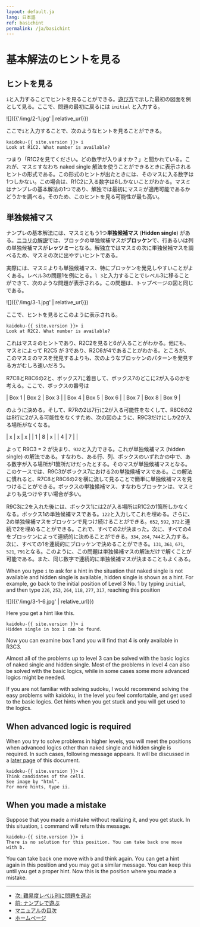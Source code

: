 ```yaml
---
layout: default.ja
lang: 日本語
ref: basichint
permalink: /ja/basichint
---
```


# 基本解法のヒントを見る

## ヒントを見る

`i`と入力することでヒントを見ることができる。[遊び方](play)で示した最初の図面を例として見る。ここで、問題の最初に戻るには `initial` と入力する。

![]({{'/img/2-1.jpg' | relative_url}})

ここで`i`と入力することで、次のようなヒントを見ることができる。

    kaidoku-{{ site.version }}> i
    Look at R1C2. What number is available?

つまり「R1C2を見てください。どの数字が入りますか？」と聞かれている。これが、マスミすなわち naked single 解法を使うことができるときに表示されるヒントの形式である。この形式のヒントが出たときには、そのマスに入る数字は1つしかない。この場合は、R1C2に入る数字は6しかないことがわかる。マスミはナンプレの基本解法の1つであり、解独では最初にマスミが適用可能であるかどうかを調べる。そのため、このヒントを見る可能性が最も高い。

## 単独候補マス

ナンプレの基本解法には、マスミともう1つ**単独候補マス** (**Hidden single**) がある。[ニコリの解説](http://www.nikoli.co.jp/ja/publication/number/sudoku_communication/)では、ブロックの単独候補マスが**ブロッケン**で、行あるいは列の単独候補マスが**レッツミー**となる。解独立ではマスミの次に単独候補マスを調べるため、マスミの次に出やすいヒントである。

実際には、マスミよりも単独候補マス、特にブロッケンを発見しやすいことがよくある。レベル3の問題1を例にとる。`l 3`と入力することでレベル3に移ることができて、次のような問題が表示される。この問題は、トップページの図と同じである。

![]({{'/img/3-1.jpg' | relative_url}})

ここで、ヒントを見るとこのように表示される。

    kaidoku-{{ site.version }}> i
    Look at R2C2. What number is available?

これはマスミのヒントであり、R2C2を見ると6が入ることがわかる。他にも、マスミによって R2C5 が 3であり、R2C6が4であることがわかる。ところが、このマスミのマスを発見するよりも、次のようなブロッケンのパターンを発見する方がむしろ速いだろう。

R7C8とR8C6の2と、ボックス7に着目して、ボックス7のどこに2が入るのかを考える。ここで、ボックスの番号は

| Box 1  | Box 2  | Box 3  |
| Box 4  | Box 5  | Box 6  |
| Box 7  | Box 8  | Box 9  |

のように決める。そして、R7Rの2は7行に2が入る可能性をなくして、R8C6の2は8行に2が入る可能性をなくすため、次の図のように、R9C3だけにしか2が入る場所がなくなる。

| x | x | x |
| 1 | 8 | x |
| 4 | 7 |  |

よって R9C3 = 2 が決まり、`932`と入力できる。これが単独候補マス (hidden single) の解法である。すなわち、ある行、列、ボックスのいずれかの中で、ある数字が入る場所が1箇所だけだったとする。そのマスが単独候補マスとなる。このケースでは、R9C3がボックス7における2の単独候補マスである。この解法に慣れると、R7C8とR8C6の2を横に流して見ることで簡単に単独候補マスを見つけることができる。ボックスの単独候補マス、すなわちブロッケンは、マスミよりも見つけやすい場合が多い。

R9C3に2を入れた後には、ボックス1には2が入る場所はR1C2の1箇所しかなくなる。ボックス1の単独候補マスである。`122`と入力してこれを埋める。さらに、2の単独候補マスをブロッケンで見つけ続けることができる。`652`, `592`, `372`と連続で2を埋めることができる。これで、すべての2が決まった。次に、すべての4をブロッケンによって連続的に決めることができる。`334`, `264`, `744`と入力する。次に、すべての1を連続的にブロッケンで決めることができる。`131`, `361`, `671`, `521`, `791`となる。このように、この問題は単独候補マスの解法だけで解くことが可能である。また、同じ数字で連続的に単独候補マスが決まることもよくある。

When you type `i` to ask for a hint in the situation that naked single is not available and hidden single is available, hidden single is shown as a hint. For example, go back to the initial position of Level 3 No. 1 by typing `initial`, and then type `226`, `253`, `264`, `118`, `277`, `317`, reaching this position

![]({{'/img/3-1-6.jpg' | relative_url}})

Here you get a hint like this.

    kaidoku-{{ site.version }}> i
    Hidden single in box 1 can be found.

Now you can examine box 1 and you will find that 4 is only available in R3C3.

Almost all of the problems up to level 3 can be solved with the basic logics of naked single and hidden single. Most of the problems in level 4 can also be solved with the basic logics, while in some cases some more advanced logics might be needed.

If you are not familiar with solving sudoku, I would recommend solving the easy problems with kaidoku, in the level you feel comfortable, and get used to the basic logics. Get hints when you get stuck and you will get used to the logics.

## When advanced logic is required

When you try to solve problems in higher levels, you will meet the positions when advanced logics other than naked single and hidden single is required. In such cases, following message appears. It will be discussed in a [later page](advancedhint) of this document.

    kaidoku-{{ site.version }}> i
    Think candidates of the cells.
    See image by "html".
    For more hints, type ii.

## When you made a mistake

Suppose that you made a mistake without realizing it, and you get stuck. In this situation, `i` command will return this message.

    kaidoku-{{ site.version }}> i
    There is no solution for this position. You can take back one move with b.

You can take back one move with `b` and think again. You can get a hint again in this position and you may get a similar message. You can keep this until you get a proper hint. Now this is the position where you made a mistake.

- - -

- [次: 難易度レベル別に問題を選ぶ](./level)
- [前: ナンプレで遊ぶ](./play)
- [マニュアルの目次](./#マニュアル)
- [ホームページ](./)
